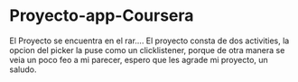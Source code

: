 # Proyecto-app-Coursera
El Proyecto se encuentra en el rar....
El proyecto consta de dos activities, la opcion del picker la puse como un clicklistener, porque de otra manera se veia un poco feo a mi parecer, espero que les agrade mi proyecto, un saludo.
